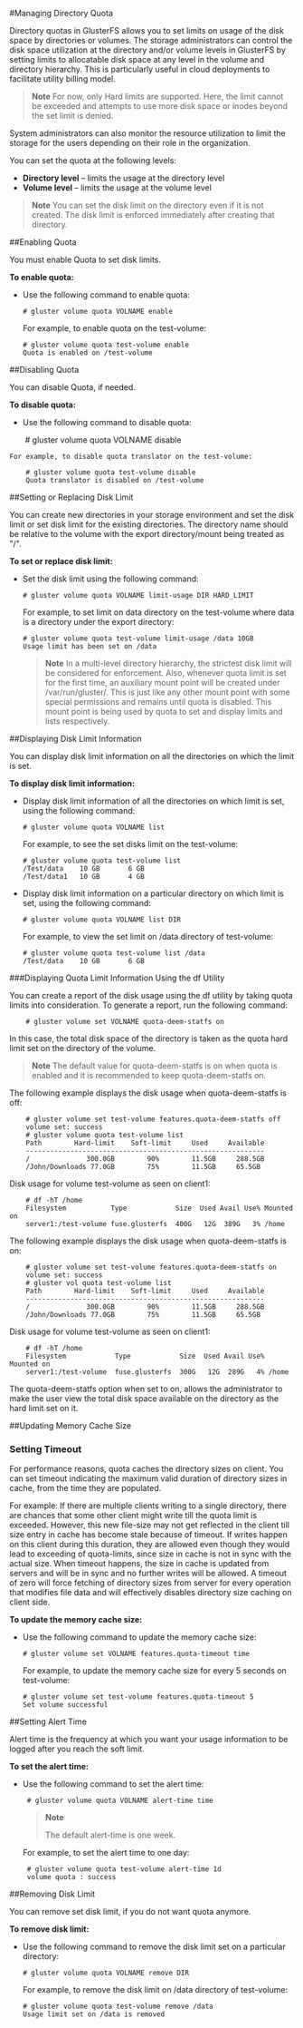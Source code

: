 #Managing Directory Quota

Directory quotas in GlusterFS allows you to set limits on usage of the disk
space by directories or volumes. The storage administrators can control
the disk space utilization at the directory and/or volume levels in
GlusterFS by setting limits to allocatable disk space at any level in
the volume and directory hierarchy. This is particularly useful in cloud
deployments to facilitate utility billing model.

> **Note**
> For now, only Hard limits are supported. Here, the limit cannot be
> exceeded and attempts to use more disk space or inodes beyond the set
> limit is denied.

System administrators can also monitor the resource utilization to limit
the storage for the users depending on their role in the organization.

You can set the quota at the following levels:

-   **Directory level** – limits the usage at the directory level
-   **Volume level** – limits the usage at the volume level

> **Note**
> You can set the disk limit on the directory even if it is not created.
> The disk limit is enforced immediately after creating that directory.

##Enabling Quota

You must enable Quota to set disk limits.

**To enable quota:**

-   Use the following command to enable quota:

        # gluster volume quota VOLNAME enable

    For example, to enable quota on the test-volume:

        # gluster volume quota test-volume enable
        Quota is enabled on /test-volume

##Disabling Quota

You can disable Quota, if needed.

**To disable quota:**

-   Use the following command to disable quota:

        # gluster volume quota VOLNAME disable

    For example, to disable quota translator on the test-volume:

        # gluster volume quota test-volume disable
        Quota translator is disabled on /test-volume

##Setting or Replacing Disk Limit

You can create new directories in your storage environment and set the
disk limit or set disk limit for the existing directories. The directory
name should be relative to the volume with the export directory/mount
being treated as "/".

**To set or replace disk limit:**

-   Set the disk limit using the following command:

        # gluster volume quota VOLNAME limit-usage DIR HARD_LIMIT

    For example, to set limit on data directory on the test-volume where
    data is a directory under the export directory:

        # gluster volume quota test-volume limit-usage /data 10GB
        Usage limit has been set on /data

    > **Note**
    > In a multi-level directory hierarchy, the strictest disk limit
    > will be considered for enforcement. Also, whenever quota limit
    > is set for the first time, an auxiliary mount point will be
    > created under /var/run/gluster/<VOLNAME>. This is just like any
    > other mount point with some special permissions and remains until
    > quota is disabled. This mount point is being used by quota to set
    > and display limits and lists respectively.

##Displaying Disk Limit Information

You can display disk limit information on all the directories on which
the limit is set.

**To display disk limit information:**

-   Display disk limit information of all the directories on which limit
    is set, using the following command:

        # gluster volume quota VOLNAME list

    For example, to see the set disks limit on the test-volume:

        # gluster volume quota test-volume list
        /Test/data    10 GB       6 GB
        /Test/data1   10 GB       4 GB

-   Display disk limit information on a particular directory on which
    limit is set, using the following command:

        # gluster volume quota VOLNAME list DIR

    For example, to view the set limit on /data directory of test-volume:

        # gluster volume quota test-volume list /data
        /Test/data    10 GB       6 GB

###Displaying Quota Limit Information Using the df Utility

You can create a report of the disk usage using the df utility by taking quota limits into consideration. To generate a report, run the following command:

        # gluster volume set VOLNAME quota-deem-statfs on

In this case, the total disk space of the directory is taken as the quota hard limit set on the directory of the volume.

>**Note**
>The default value for quota-deem-statfs is on when quota is enabled and it is recommended to keep quota-deem-statfs on.

The following example displays the disk usage when quota-deem-statfs is off:

        # gluster volume set test-volume features.quota-deem-statfs off
        volume set: success
        # gluster volume quota test-volume list
        Path        Hard-limit    Soft-limit     Used     Available
        -----------------------------------------------------------
        /              300.0GB        90%        11.5GB     288.5GB
        /John/Downloads 77.0GB        75%        11.5GB     65.5GB

Disk usage for volume test-volume as seen on client1:

        # df -hT /home
        Filesystem           Type            Size  Used Avail Use% Mounted on
        server1:/test-volume fuse.glusterfs  400G   12G  389G   3% /home

The following example displays the disk usage when quota-deem-statfs is on:

        # gluster volume set test-volume features.quota-deem-statfs on
        volume set: success
        # gluster vol quota test-volume list
        Path        Hard-limit    Soft-limit     Used     Available
        -----------------------------------------------------------
        /              300.0GB        90%        11.5GB     288.5GB
        /John/Downloads 77.0GB        75%        11.5GB     65.5GB

Disk usage for volume test-volume as seen on client1:

        # df -hT /home
        Filesystem            Type            Size  Used Avail Use% Mounted on
        server1:/test-volume  fuse.glusterfs  300G   12G  289G   4% /home

The quota-deem-statfs option when set to on, allows the administrator to make the user view the total disk space available on the directory as the hard limit set on it.

##Updating Memory Cache Size

### Setting Timeout

For performance reasons, quota caches the directory sizes on client. You
can set timeout indicating the maximum valid duration of directory sizes
in cache, from the time they are populated.

For example: If there are multiple clients writing to a single
directory, there are chances that some other client might write till the
quota limit is exceeded. However, this new file-size may not get
reflected in the client till size entry in cache has become stale
because of timeout. If writes happen on this client during this
duration, they are allowed even though they would lead to exceeding of
quota-limits, since size in cache is not in sync with the actual size.
When timeout happens, the size in cache is updated from servers and will
be in sync and no further writes will be allowed. A timeout of zero will
force fetching of directory sizes from server for every operation that
modifies file data and will effectively disables directory size caching
on client side.

**To update the memory cache size:**

-   Use the following command to update the memory cache size:

        # gluster volume set VOLNAME features.quota-timeout time

    For example, to update the memory cache size for every 5 seconds on
    test-volume:

        # gluster volume set test-volume features.quota-timeout 5
        Set volume successful

##Setting Alert Time

Alert time is the frequency at which you want your usage information to be logged after you reach the soft limit.

**To set the alert time:**

-  Use the following command to set the alert time:

        # gluster volume quota VOLNAME alert-time time

    >**Note**
    >
    >The default alert-time is one week.

    For example, to set the alert time to one day:

        # gluster volume quota test-volume alert-time 1d
        volume quota : success

##Removing Disk Limit

You can remove set disk limit, if you do not want quota anymore.

**To remove disk limit:**

-   Use the following command to remove the disk limit set on a particular directory:

        # gluster volume quota VOLNAME remove DIR

    For example, to remove the disk limit on /data directory of
    test-volume:

        # gluster volume quota test-volume remove /data
        Usage limit set on /data is removed
